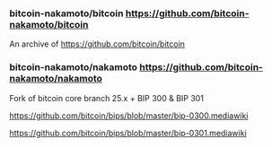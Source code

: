 ### bitcoin-nakamoto/bitcoin https://github.com/bitcoin-nakamoto/bitcoin
An archive of https://github.com/bitcoin/bitcoin

### bitcoin-nakamoto/nakamoto https://github.com/bitcoin-nakamoto/nakamoto
Fork of bitcoin core branch 25.x + BIP 300 & BIP 301 

https://github.com/bitcoin/bips/blob/master/bip-0300.mediawiki

https://github.com/bitcoin/bips/blob/master/bip-0301.mediawiki
